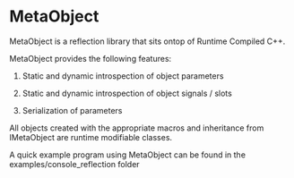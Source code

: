 # MetaObject

MetaObject is a reflection library that sits ontop of Runtime Compiled C++.

MetaObject provides the following features:

1) Static and dynamic introspection of object parameters

2) Static and dynamic introspection of object signals / slots

3) Serialization of parameters

All objects created with the appropriate macros and inheritance from IMetaObject are runtime modifiable classes.

A quick example program using MetaObject can be found in the examples/console_reflection folder
